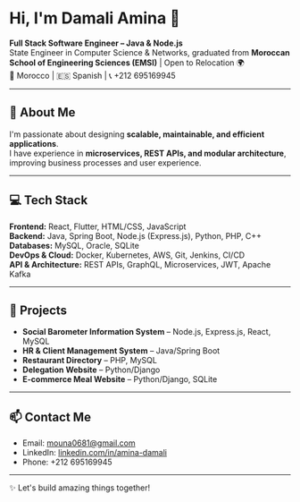 # Hi, I'm Damali Amina 👋

**Full Stack Software Engineer – Java & Node.js**  
State Engineer in Computer Science & Networks, graduated from **Moroccan School of Engineering Sciences (EMSI)** | Open to Relocation 🌍  
📍 Morocco | 🇪🇸 Spanish | 📞 +212 695169945  

---

## 🚀 About Me
I'm passionate about designing **scalable, maintainable, and efficient applications**.  
I have experience in **microservices, REST APIs, and modular architecture**, improving business processes and user experience.

---

## 💻 Tech Stack

**Frontend:** React, Flutter, HTML/CSS, JavaScript  
**Backend:** Java, Spring Boot, Node.js (Express.js), Python, PHP, C++  
**Databases:** MySQL, Oracle, SQLite  
**DevOps & Cloud:** Docker, Kubernetes, AWS, Git, Jenkins, CI/CD  
**API & Architecture:** REST APIs, GraphQL, Microservices, JWT, Apache Kafka  

---

## 📂 Projects

- **Social Barometer Information System** – Node.js, Express.js, React, MySQL  
- **HR & Client Management System** – Java/Spring Boot  
- **Restaurant Directory** – PHP, MySQL  
- **Delegation Website** – Python/Django  
- **E-commerce Meal Website** – Python/Django, SQLite  

---

## 📫 Contact Me
- Email: mouna0681@gmail.com  
- LinkedIn: [linkedin.com/in/amina-damali](https://linkedin.com/in/amina-damali)  
- Phone: +212 695169945  

---

✨ Let's build amazing things together!
